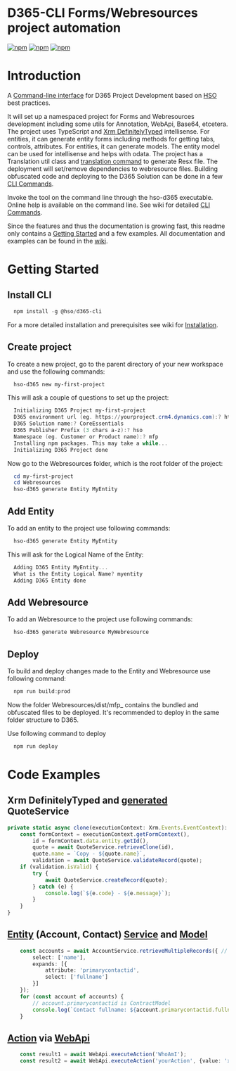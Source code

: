 # D365-CLI Forms/Webresources project automation
[![npm](https://img.shields.io/npm/dm/@hso/d365-cli.svg)](https://www.npmjs.com/package/@hso/d365-cli)
[![npm](https://img.shields.io/npm/dt/@hso/d365-cli.svg)](https://www.npmjs.com/package/@hso/d365-cli)
[![npm](https://img.shields.io/npm/v/@hso/d365-cli.svg)](https://www.npmjs.com/package/@hso/d365-cli)

# Introduction
A [Command-line interface](https://en.wikipedia.org/wiki/Command-line_interface) for D365 Project
Development based on [HSO](https://www.hso.com) best practices. 

It will set up a namespaced project for Forms and Webresources development including some utils for Annotation, WebApi, Base64, etcetera.
The project uses TypeScript and [Xrm DefinitelyTyped](https://www.npmjs.com/package/@types/xrm) intellisense.
For entities, it can generate entity forms including methods for getting tabs, controls, attributes. For entities, it can generate models. The entity model can be used for intellisense and helps with odata.
The project has a Translation util class and [translation command](https://github.com/hso-nn/d365-cli/wiki/Translations) to generate Resx file. The deployment will set/remove dependencies to webresource files.
Building obfuscated code and deploying to the D365 Solution can be done in a few [CLI Commands]((https://github.com/hso-nn/d365-cli/wiki/CLICommands)). 

Invoke the tool on the command line through the hso-d365 executable. Online help is available on the command line.
See wiki for detailed [CLI Commands](https://github.com/hso-nn/d365-cli/wiki/CLICommands).

Since the features and thus the documentation is growing fast, this readme only contains a [Getting Started](#getting-started) and a few examples.
All documentation and examples can be found in the [wiki](https://github.com/hso-nn/d365-cli/wiki).


# Getting Started

## Install CLI
```powershell
  npm install -g @hso/d365-cli
```
For a more detailed installation and prerequisites see wiki for [Installation](https://github.com/hso-nn/d365-cli/wiki/Installation).

## Create project
To create a new project, go to the parent directory of your new workspace and use the following commands:

```powershell
  hso-d365 new my-first-project
```

This will ask a couple of questions to set up the project:

```powershell
  Initializing D365 Project my-first-project
  D365 environment url (eg. https://yourproject.crm4.dynamics.com):? https://yourproject.crm4.dynamics.com
  D365 Solution name:? CoreEssentials
  D365 Publisher Prefix (3 chars a-z):? hso
  Namespace (eg. Customer or Product name):? mfp
  Installing npm packages. This may take a while...
  Initializing D365 Project done
```

Now go to the Webresources folder, which is the root folder of the project:
```powershell
  cd my-first-project
  cd Webresources
  hso-d365 generate Entity MyEntity
```

## Add Entity
To add an entity to the project use following commands:  

```powershell
  hso-d365 generate Entity MyEntity
```

This will ask for the Logical Name of the Entity:

```powershell
  Adding D365 Entity MyEntity...
  What is the Entity Logical Name? myentity
  Adding D365 Entity done
```

## Add Webresource
To add an Webresource to the project use following commands:

```powershell
  hso-d365 generate Webresource MyWebresource
```

## Deploy
To build and deploy changes made to the Entity and Webresource use following command:

```powershell
  npm run build:prod
```
Now the folder Webresources/dist/mfp_ contains the bundled and obfuscated files to be deployed.
It's recommended to deploy in the same folder structure to D365.

Use following command to deploy
```powershell
  npm run deploy
```

# Code Examples

## Xrm DefinitelyTyped and [generated](https://github.com/hso-nn/d365-cli/wiki/GenerateEntity) QuoteService
```TypeScript
private static async clone(executionContext: Xrm.Events.EventContext): Promise<void> {
    const formContext = executionContext.getFormContext(),
        id = formContext.data.entity.getId(),
        quote = await QuoteService.retrieveClone(id),
        quote.name = `Copy - ${quote.name}`,
        validation = await QuoteService.validateRecord(quote);
    if (validation.isValid) {
        try {
            await QuoteService.createRecord(quote);
        } catch (e) {
            console.log(`${e.code} - ${e.message}`);
        }
    }
}
```

## [Entity](https://github.com/hso-nn/d365-cli/wiki/GenerateEntity) (Account, Contact) [Service](https://github.com/hso-nn/d365-cli/wiki/GenerateEntity#nameservicets) and [Model](https://github.com/hso-nn/d365-cli/wiki/GenerateEntity#namemodelts)
```TypeScript
    const accounts = await AccountService.retrieveMultipleRecords({ // returns AccountModel[]
        select: ['name'],
        expands: [{
            attribute: 'primarycontactid',
            select: ['fullname']
        }]
    });
    for (const account of accounts) {
        // account.primarycontactid is ContractModel
        console.log(`Contact fullname: ${account.primarycontactid.fullname}`);
    }
```

## [Action](https://github.com/hso-nn/d365-cli/wiki/WebApi#executeAction) via [WebApi](https://github.com/hso-nn/d365-cli/wiki/WebApi)
```TypeScript
    const result1 = await WebApi.executeAction('WhoAmI');
    const result2 = await WebApi.executeAction('yourAction', {value: 'x'}, 'account', 'idOfAccount');
```
